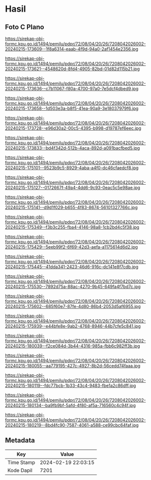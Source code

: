 # Hasil

## Foto C Plano

https://sirekap-obj-formc.kpu.go.id/1494/pemilu/pdpr/72/08/04/20/26/7208042026002-20240215-173609--1f8a6314-eaab-4f9d-94a0-2af1454e2356.jpg

https://sirekap-obj-formc.kpu.go.id/1494/pemilu/pdpr/72/08/04/20/26/7208042026002-20240215-173621--4548620d-8fd4-4905-82bd-01d82d115b21.jpg

https://sirekap-obj-formc.kpu.go.id/1494/pemilu/pdpr/72/08/04/20/26/7208042026002-20240215-173636--c7b11067-f80a-4700-97a0-7e5dcf4dbed9.jpg

https://sirekap-obj-formc.kpu.go.id/1494/pemilu/pdpr/72/08/04/20/26/7208042026002-20240215-173658--1d503e3a-b8f5-41ea-90a9-3e18037979f6.jpg

https://sirekap-obj-formc.kpu.go.id/1494/pemilu/pdpr/72/08/04/20/26/7208042026002-20240215-173728--e96d30a2-00c5-4395-b998-d19787ef6eec.jpg

https://sirekap-obj-formc.kpu.go.id/1494/pemilu/pdpr/72/08/04/20/26/7208042026002-20240215-173833--bd4f342d-512b-4aca-892d-a091bacfbed5.jpg

https://sirekap-obj-formc.kpu.go.id/1494/pemilu/pdpr/72/08/04/20/26/7208042026002-20240215-175101--9523b9c5-8929-4aba-a4f0-dc46cfaedcf8.jpg

https://sirekap-obj-formc.kpu.go.id/1494/pemilu/pdpr/72/08/04/20/26/7208042026002-20240215-175127--0172667f-49a4-4dd6-9c93-0eac5c5e98ae.jpg

https://sirekap-obj-formc.kpu.go.id/1494/pemilu/pdpr/72/08/04/20/26/7208042026002-20240215-175141--d9d1f029-b655-4f83-8674-56101327766c.jpg

https://sirekap-obj-formc.kpu.go.id/1494/pemilu/pdpr/72/08/04/20/26/7208042026002-20240215-175349--f3b3c255-fba4-4146-98a8-1cb2bd4c5f38.jpg

https://sirekap-obj-formc.kpu.go.id/1494/pemilu/pdpr/72/08/04/20/26/7208042026002-20240215-175429--5eeb99f2-6f69-42d3-aefa-a1175614d6d2.jpg

https://sirekap-obj-formc.kpu.go.id/1494/pemilu/pdpr/72/08/04/20/26/7208042026002-20240215-175445--41dda341-2423-46d6-916c-dc141e8f7cdb.jpg

https://sirekap-obj-formc.kpu.go.id/1494/pemilu/pdpr/72/08/04/20/26/7208042026002-20240215-175530--7892d75a-88ac-4270-9b45-649fa4f7bd7c.jpg

https://sirekap-obj-formc.kpu.go.id/1494/pemilu/pdpr/72/08/04/20/26/7208042026002-20240215-175602--685f60e7-87fe-4d80-86b4-2053d5af6955.jpg

https://sirekap-obj-formc.kpu.go.id/1494/pemilu/pdpr/72/08/04/20/26/7208042026002-20240215-175939--e44bfe8e-9ab2-4768-8946-44b7cfe5c841.jpg

https://sirekap-obj-formc.kpu.go.id/1494/pemilu/pdpr/72/08/04/20/26/7208042026002-20240215-180039--f2ce084d-3b44-4316-985a-fbb6c982ff3b.jpg

https://sirekap-obj-formc.kpu.go.id/1494/pemilu/pdpr/72/08/04/20/26/7208042026002-20240215-180055--aa779195-427c-4927-8b2d-56cedd74faaa.jpg

https://sirekap-obj-formc.kpu.go.id/1494/pemilu/pdpr/72/08/04/20/26/7208042026002-20240215-180119--fdc77bcb-1b33-43c4-9483-fbe1a2c86dff.jpg

https://sirekap-obj-formc.kpu.go.id/1494/pemilu/pdpr/72/08/04/20/26/7208042026002-20240215-180134--ba9fb9bf-5afd-4f80-af5a-716560c4c94f.jpg

https://sirekap-obj-formc.kpu.go.id/1494/pemilu/pdpr/72/08/04/20/26/7208042026002-20240215-180219--8bd4fc90-7587-4061-a588-ce99cbc64faf.jpg


## Metadata

| Key        | Value               |
| ---------- | ------------------- |
| Time Stamp | 2024-02-19 22:03:15 |
| Kode Dapil | 7201                |




